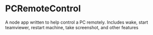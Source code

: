 # PCRemoteControl
A node app written to help control a PC remotely. Includes wake, start teamviewer, restart machine, take screenshot, and other features
